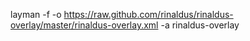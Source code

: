 layman -f -o https://raw.github.com/rinaldus/rinaldus-overlay/master/rinaldus-overlay.xml -a rinaldus-overlay
